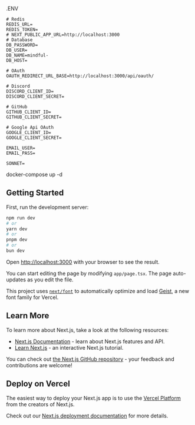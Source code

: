 .ENV
```
# Redis
REDIS_URL=
REDIS_TOKEN=
# NEXT_PUBLIC_APP_URL=http://localhost:3000  
# Database
DB_PASSWORD=
DB_USER=
DB_NAME=mindful-
DB_HOST=

# OAuth
OAUTH_REDIRECT_URL_BASE=http://localhost:3000/api/oauth/

# Discord
DISCORD_CLIENT_ID=
DISCORD_CLIENT_SECRET=

# GitHub
GITHUB_CLIENT_ID=
GITHUB_CLIENT_SECRET=

# Google Api OAuth
GOOGLE_CLIENT_ID=
GOOGLE_CLIENT_SECRET=

EMAIL_USER=
EMAIL_PASS=

SONNET=
```

docker-compose up -d

## Getting Started

First, run the development server:

```bash
npm run dev
# or
yarn dev
# or
pnpm dev
# or
bun dev
```

Open [http://localhost:3000](http://localhost:3000) with your browser to see the result.

You can start editing the page by modifying `app/page.tsx`. The page auto-updates as you edit the file.

This project uses [`next/font`](https://nextjs.org/docs/app/building-your-application/optimizing/fonts) to automatically optimize and load [Geist](https://vercel.com/font), a new font family for Vercel.

## Learn More

To learn more about Next.js, take a look at the following resources:

- [Next.js Documentation](https://nextjs.org/docs) - learn about Next.js features and API.
- [Learn Next.js](https://nextjs.org/learn) - an interactive Next.js tutorial.

You can check out [the Next.js GitHub repository](https://github.com/vercel/next.js) - your feedback and contributions are welcome!

## Deploy on Vercel

The easiest way to deploy your Next.js app is to use the [Vercel Platform](https://vercel.com/new?utm_medium=default-template&filter=next.js&utm_source=create-next-app&utm_campaign=create-next-app-readme) from the creators of Next.js.

Check out our [Next.js deployment documentation](https://nextjs.org/docs/app/building-your-application/deploying) for more details.
